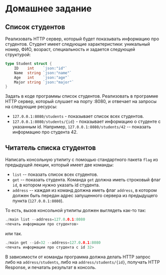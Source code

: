 # Домашнее задание

## Список студентов

Реализовать HTTP сервер, который будет показывать информацию про студентов.
Студент имеет следующие характеристики: уникальный номер, ФИО, возраст, специальность
и задается следующей структурой:

```go
type Student struct {
    ID    int    `json:"id"`
    Name  string `json:"name"`
    Age   int    `json:"age"`
    Major string `json:"major"`
}
```

Задать в коде программы список студентов.
Реализовать в программе HTTP cервер, который слушает на порту :8080,
и отвечает на запросы на следующие ресурсы:

- `127.0.0.1:8080/students` - показывает список всех студентов.
- `127.0.0.1:8080/students/{id}` - показывает информацию о студенте с указанным id.
  Например, `127.0.0.1:8080/students/42` -- показать информацию про студента 42.

## Читатель списка студентов

Написать консольную утилиту с помощью стандартного пакета `flag` из предыдущей лекции,
который имеет две команды:

- `list` -- показать список всех студентов.
- `get` -- показать студента. Команда `get` должна иметь строковый флаг `id`,
  в котором нужно указать id студента.
- `address` -- каждая из команд должна иметь флаг `address`,
  в котором должен быть передан адрес запущенного сервера из предыдущего пункта (`127.0.0.1:8080`).

То есть, вызов консольной утилиты должен выглядеть как-то так:

```go
./main list --address=127.0.0.1:8080
<печать информации про студентов>
```

или так.

```go
./main get --id=32 --address=127.0.0.1:8080
<печать информации про студента с id 32>
```

В зависимости от команды программа должна делать HTTP запрос либо на `address/students`,
либо на `address/students/{id}`, получать HTTP Response, и печатать результат в консоль.
